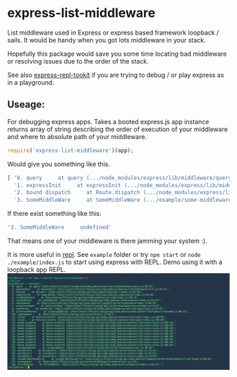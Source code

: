 # express-list-middleware
List middleware used in Express or express based framework loopback / sails. It would be handy when you got lots middleware in your stack.

Hopefully this package would save you some time locating bad middleware or resolving issues due to the order of the stack.

See also [express-repl-tookit](https://www.npmjs.com/package/express-repl-toolkit) if you are trying to debug / or play express as in a playground.

## Useage:
For debugging express apps.
Takes a booted express.js app instance returns array of string describing the order of execution of your middleware and where to absolute path of your middleware.

```js
require('express-list-middleware')(app);
```
Would give you something like this.

```js
[ '0. query     at query (.../node_modules/express/lib/middleware/query.js:39:13)',
  '1. expressInit     at expressInit (.../node_modules/express/lib/middleware/init.js:23:41)',
  '2. bound dispatch     at Route.dispatch (.../node_modules/express/lib/router/route.js:105:19)',
  '3. SomeMiddleWare     at SomeMiddleWare (.../example/some-middleware.js:2:6)' ]
```
If there exist something like this:

```js
'3. SomeMiddleWare     undefined'
```
That means one of your middleware is there jamming your system :).

It is more useful in [repl](https://nodejs.org/api/repl.html).
See ```example``` folder or try ```npm start``` or ```node ./example/index.js``` to start using express with REPL.
Demo using it with a loopback app REPL.
![screenshot](/example/demo.png?raw=true)

